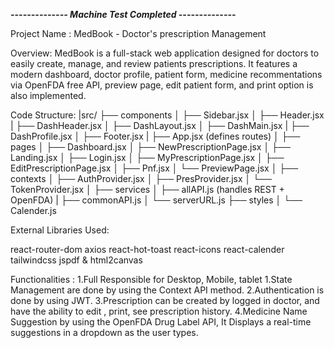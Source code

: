 ___-------------- Machine Test Completed --------------___

Project Name : MedBook - Doctor's prescription Management

Overview:
MedBook is a full-stack web application designed for doctors to easily create, manage, and review patients prescriptions. It features a modern dashboard, doctor profile, patient form, medicine recommentations via OpenFDA free API, preview page, edit patient form, and print option is also implemented. 

Code Structure: 
|src/
├──  components
│   ├── Sidebar.jsx
│   ├── Header.jsx
|   ├── DashHeader.jsx
│   ├── DashLayout.jsx
│   ├── DashMain.jsx
|   ├── DashProfile.jsx
│   ├── Footer.jsx
|
├──  App.jsx (defines routes)
│
├──  pages
│   ├── Dashboard.jsx
│   ├── NewPrescriptionPage.jsx
│   ├── Landing.jsx
│   ├── Login.jsx
│   ├── MyPrescriptionPage.jsx
│   ├── EditPrescriptionPage.jsx
│   ├── Pnf.jsx
│   └── PreviewPage.jsx
│
├──  contexts
│   ├── AuthProvider.jsx
│   ├── PresProvider.jsx
│   └── TokenProvider.jsx
│
├──  services
│   ├── allAPI.js (handles REST + OpenFDA)
|   ├── commonAPI.js
│   └── serverURL.js
├──  styles
│   └── Calender.js

External Libraries Used:

react-router-dom
axios
react-hot-toast
react-icons
react-calender
tailwindcss
jspdf & html2canvas

Functionalities : 
1.Full Responsible for Desktop, Mobile, tablet
1.State Management are done by using the Context API method.
2.Authentication is done by using JWT.
3.Prescription can be created by logged in doctor, and have the ability to edit , print, see prescription history.
4.Medicine Name Suggestion by using the OpenFDA Drug Label API, It Displays a real-time suggestions in a dropdown as the user types.


